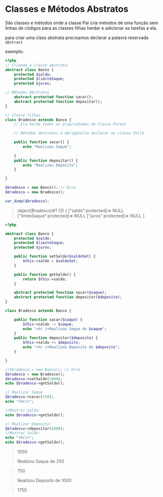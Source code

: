 # Classes e Métodos Abstratos

São classes e métodos onde a classe Pai cria métodos de uma função sem linhas de códigos para as classes filhas herdar e adicionar as tarefas a ela.

para criar uma class abstrata precisamos declarar a palavra reservada `abstract`

exemplo: 

```php
<?php
// Criando a classe abstrata;
abstract class Banco {
    protected $saldo;
    protected $limiteSaque;
    protected $juros;

// Métodos Abstratos
    abstract protected function sacar();
    abstract protected function depositar();
}

// Classe filhas
class Bradesco extends Banco {
    // Ela herda todas as propriedades da Classe Parent

    // Métodos abstratos é obrigatório declarar na classe Child

    public function sacar() {
        echo "Realizou Saque";
    
    }
    public function depositar() {
        echo "Realizou Deposito";
    }

}

$bradesco = new Banco(); // Erro
$bradesco = new Bradesco();

var_dump($bradesco);

```
> object(Bradesco)#1 (3) { ["saldo":protected]=> NULL ["limiteSaque":protected]=> NULL ["juros":protected]=> NULL }


```php
<?php

abstract class Banco {
    protected $saldo;
    protected $limiteSaque;
    protected $juros;

    public function setSaldo($saldoSet) {
        $this->saldo = $saldoSet;
    }

    public function getSaldo() {
        return $this->saldo;
    }

    abstract protected function sacar($saque);
    abstract protected function depositar($deposito);
}

class Bradesco extends Banco {

    public function sacar($saque) {
        $this->saldo -= $saque;
        echo "<hr />Realizou Saque de $saque";
    }
    public function depositar($deposito) {
        $this->saldo += $deposito;
        echo "<hr />Realizou Deposito de $deposito";
    }

}

//$bradesco = new Banco(); // Erro
$bradesco = new Bradesco();
$bradesco->setSaldo(1000);
echo $bradesco->getSaldo();

// Realizar Saque
$bradesco->sacar(250);
echo "<hr/>";

//Mostrar Saldo:
echo $bradesco->getSaldo();

// Realizar Deposito:
$bradesco->depositar(1000);
//Mostrar Saldo:
echo "<hr/>";
echo $bradesco->getSaldo();
```

> 1000

> Realizou Saque de 250

> 750

> Realizou Deposito de 1000

> 1750